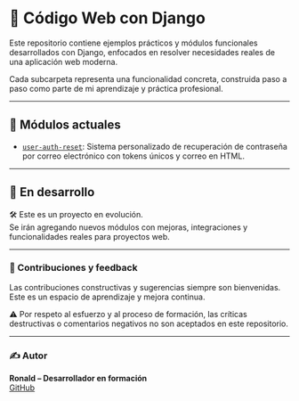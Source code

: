 # 📘 Código Web con Django

Este repositorio contiene ejemplos prácticos y módulos funcionales desarrollados con Django, enfocados en resolver necesidades reales de una aplicación web moderna.

Cada subcarpeta representa una funcionalidad concreta, construida paso a paso como parte de mi aprendizaje y práctica profesional.

---

## 📂 Módulos actuales

- [`user-auth-reset`](./user-auth-reset): Sistema personalizado de recuperación de contraseña por correo electrónico con tokens únicos y correo en HTML.

---

## 🚧 En desarrollo

🛠️ Este es un proyecto en evolución.  
Se irán agregando nuevos módulos con mejoras, integraciones y funcionalidades reales para proyectos web.

---

### 🤝 Contribuciones y feedback

Las contribuciones constructivas y sugerencias siempre son bienvenidas.  
Este es un espacio de aprendizaje y mejora continua.

⚠️ Por respeto al esfuerzo y al proceso de formación, las críticas destructivas o comentarios negativos no son aceptados en este repositorio.

---

### ✍️ Autor

**Ronald – Desarrollador en formación**  
[GitHub](https://github.com/frenceken-dev)
